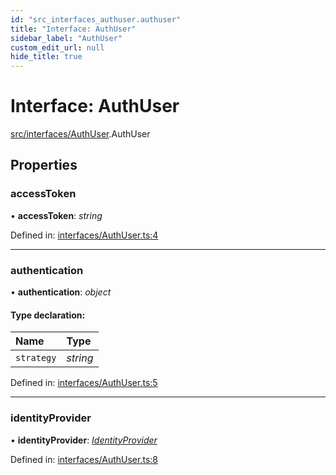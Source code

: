 ```yaml
---
id: "src_interfaces_authuser.authuser"
title: "Interface: AuthUser"
sidebar_label: "AuthUser"
custom_edit_url: null
hide_title: true
---
```


# Interface: AuthUser

[src/interfaces/AuthUser](../modules/src_interfaces_authuser.md).AuthUser

## Properties

### accessToken

• **accessToken**: *string*

Defined in: [interfaces/AuthUser.ts:4](https://github.com/xr3ngine/xr3ngine/blob/2d83606b6/packages/common/src/interfaces/AuthUser.ts#L4)

___

### authentication

• **authentication**: *object*

#### Type declaration:

| Name | Type |
| :------ | :------ |
| `strategy` | *string* |

Defined in: [interfaces/AuthUser.ts:5](https://github.com/xr3ngine/xr3ngine/blob/2d83606b6/packages/common/src/interfaces/AuthUser.ts#L5)

___

### identityProvider

• **identityProvider**: [*IdentityProvider*](src_interfaces_identityprovider.identityprovider.md)

Defined in: [interfaces/AuthUser.ts:8](https://github.com/xr3ngine/xr3ngine/blob/2d83606b6/packages/common/src/interfaces/AuthUser.ts#L8)
